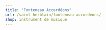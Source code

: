 ```yaml
---
title: "Fonteneau Accordéons"
url: /saint-herblain/fonteneau-accordeons/
shop: instrument de musique
---
```

